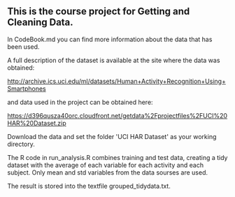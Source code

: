 ## This is the course project for Getting and Cleaning Data.

In CodeBook.md you can find more information about the data that has been used.

A full description of the dataset is available at the site where the data was obtained:

http://archive.ics.uci.edu/ml/datasets/Human+Activity+Recognition+Using+Smartphones

and data used in the project can be obtained here:

https://d396qusza40orc.cloudfront.net/getdata%2Fprojectfiles%2FUCI%20HAR%20Dataset.zip

Download the data and set the folder 'UCI HAR Dataset' as your working directory.

The R code in run_analysis.R combines training and test data, creating a tidy dataset with the average of each variable for each activity and each subject.
Only mean and std variables from the data sourses are used.

The result is stored into the textfile grouped_tidydata.txt.



